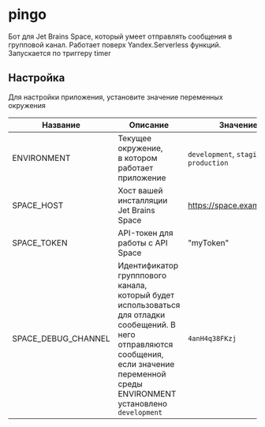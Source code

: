 # pingo
Бот для Jet Brains Space, который умеет отправлять сообщения в групповой канал. Работает поверх Yandex.Serverless функций. Запускается по триггеру timer

## Настройка
Для настройки приложения, установите значение переменных окружения

|Название | Описание                                                                                                                                                                                          | Значение                       |
|---------|---------------------------------------------------------------------------------------------------------------------------------------------------------------------------------------------------|--------------------------------|
|ENVIRONMENT| Текущее окружение, <br/>в котором работает приложение                                                                                                                                             | `development`, `staging`, `production` |
|SPACE_HOST| Хост вашей инсталляции Jet Brains Space                                                                                                                                                           | https://space.example.com      |
|SPACE_TOKEN| API-токен для работы с API Space 	                                                                                                                                                                | "myToken" 	                     |
|SPACE_DEBUG_CHANNEL| Идентификатор групппового канала, <br/>который будет использоваться для отладки сообещений. В него отправляются сообщения, <br/>если значение переменной среды ENVIRONMENT установлено  `development`	 | `4anH4q38FKzj` 	               |

